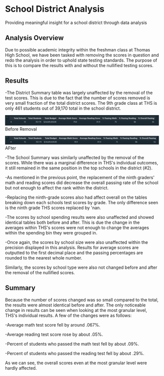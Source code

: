 # School District Analysis

Providing meaningful insight for a school district through data analysis

## Analysis Overview

Due to possible academic integrity within the freshman class at Thomas High School, we have been tasked with removing the scores in question and redo the analysis in order to uphold state testing standards. The purpose of this is to compare the results with and without the nullified testing scores.

## Results

-The District Summary table was largely unaffected by the removal of the test scores. This is due to the fact that the number of scores removed is very small fraction of the total district scores. The 9th grade class at THS is only 461 students out of 39,170 total in the school district. 

![filename](https://github.com/tyler-sanzo/School_District_Analysis/blob/main/Supplemental%20Images/District%20Summary%20-%20Before%20Cleanup.PNG)
Before Removal

![filename](https://github.com/tyler-sanzo/School_District_Analysis/blob/main/Supplemental%20Images/District%20Summary%20-%20After%20Cleanup.PNG)
AFter

-The School Summary was similarly unaffected by the removal of the scores. While there was a marginal difference in THS's individual outcomes, it still remained in the same position in the top schools in the district (#2).

-As mentioned in the previous point, the replacement of the ninth graders' math and reading scores did decrease the overall passing rate of the school but not enough to affect the rank within the district.

-Replacing the ninth-grade scores also had affect overall on the tables breaking down each schools test scores by grade. The only difference seen is the ninth grade THS scores replaced by 'nan.

-The scores by school spending results were also unaffected and showed identical tables both before and after. This is due the change in the averages within THS's scores were not enough to change the averages within the spending bin they were grouped in.

-Once again, the scores by school size were also unaffected within the precision displayed in this analysis. Results for average scores are outputted to the first decimal place and the passing percentages are rounded to the nearest whole number.

Similarly, the scores by school type were also not changed before and after the removal of the nullified scores.

## Summary

Because the number of scores changed was so small compared to the total, the results were almost identical before and after. The only noticeable change in results can be seen when looking at the most granular level, THS's individual results. A few of the changes were as follows:

-Average math test score fell by around .067%.

-Average reading test score rose by about .05%.

-Percent of students who passed the math test fell by about .09%.

-Percent of students who passed the reading test fell by about .29%.


As we can see, the overall scores even at the most granular level were hardly affected.
